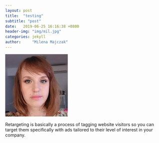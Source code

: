 ```yaml
---
layout: post
title:  "testing"
subtitle: "post"
date:   2019-06-25 16:16:38 +0800
header-img: "img/mil.jpg"
categories: jekyll
author:     "Milena Majczak"
---
```


![mila](/img/mil.jpg)

Retargeting is basically a process of tagging website visitors so  you can target them specifically with ads tailored to their level of interest in your company.

